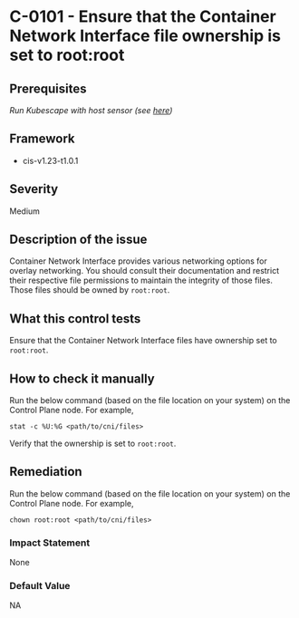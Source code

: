 # C-0101 - Ensure that the Container Network Interface file ownership is set to root:root

## Prerequisites
 *Run Kubescape with host sensor (see [here](https://hub.armo.cloud/docs/host-sensor))*
 
## Framework
* cis-v1.23-t1.0.1
 
## Severity
Medium

## Description of the issue
Container Network Interface provides various networking options for overlay networking. You should consult their documentation and restrict their respective file permissions to maintain the integrity of those files. Those files should be owned by `root:root`.
 
## What this control tests 
Ensure that the Container Network Interface files have ownership set to `root:root`.
 
## How to check it manually 
Run the below command (based on the file location on your system) on the Control Plane node. For example,

 
```
stat -c %U:%G <path/to/cni/files>

```
 Verify that the ownership is set to `root:root`.
 
## Remediation
Run the below command (based on the file location on your system) on the Control Plane node. For example,

 
```
chown root:root <path/to/cni/files>

```
 
### Impact Statement
None
 
### Default Value
NA
 

